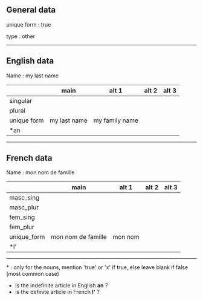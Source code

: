 ## General data

unique form : true

type : other

---

## English data

Name : my last name

|             |     main     |     alt 1      | alt 2 | alt 3 |
| :---------- | :----------: | :------------: | :---: | ----- |
| singular    |              |                |       |       |
| plural      |              |                |       |       |
| unique form | my last name | my family name |       |       |
| \*an        |              |                |       |       |

---

## French data

Name : mon nom de famille

|             |        main        |  alt 1  | alt 2 | alt 3 |
| :---------- | :----------------: | :-----: | :---: | :---: |
| masc_sing   |                    |         |       |       |
| masc_plur   |                    |         |       |       |
| fem_sing    |                    |         |       |       |
| fem_plur    |                    |         |       |       |
| unique_form | mon nom de famille | mon nom |       |       |
| \*l'        |                    |         |       |       |

---

\* : only for the nouns, mention 'true' or 'x' if true, else leave blank if false (most common case)

- is the indefinite article in English **an** ?
- is the definite article in French **l'** ?

